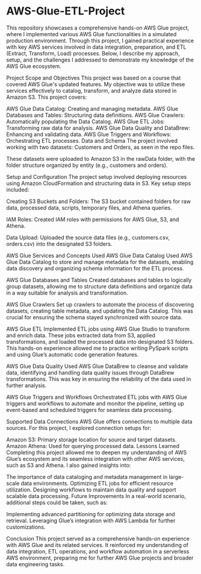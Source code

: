 # AWS-Glue-ETL-Project

This repository showcases a comprehensive hands-on AWS Glue project, where I implemented various AWS Glue functionalities in a simulated production environment. Through this project, I gained practical experience with key AWS services involved in data integration, preparation, and ETL (Extract, Transform, Load) processes. Below, I describe my approach, setup, and the challenges I addressed to demonstrate my knowledge of the AWS Glue ecosystem.

Project Scope and Objectives
This project was based on a course that covered AWS Glue's updated features. My objective was to utilize these services effectively to catalog, transform, and analyze data stored in Amazon S3. This project covers:

AWS Glue Data Catalog: Creating and managing metadata.
AWS Glue Databases and Tables: Structuring data definitions.
AWS Glue Crawlers: Automatically populating the Data Catalog.
AWS Glue ETL Jobs: Transforming raw data for analysis.
AWS Glue Data Quality and DataBrew: Enhancing and validating data.
AWS Glue Triggers and Workflows: Orchestrating ETL processes.
Data and Schema
The project involved working with two datasets: Customers and Orders, as seen in the repo files.

These datasets were uploaded to Amazon S3 in the rawData folder, with the folder structure organized by entity (e.g., customers and orders).

Setup and Configuration
The project setup involved deploying resources using Amazon CloudFormation and structuring data in S3. Key setup steps included:

Creating S3 Buckets and Folders: The S3 bucket contained folders for raw data, processed data, scripts, temporary files, and Athena queries.

IAM Roles: Created IAM roles with permissions for AWS Glue, S3, and Athena.

Data Upload: Uploaded the source data files (e.g., customers.csv, orders.csv) into the designated S3 folders.

AWS Glue Services and Concepts Used
AWS Glue Data Catalog
Used AWS Glue Data Catalog to store and manage metadata for the datasets, enabling data discovery and organizing schema information for the ETL process.

AWS Glue Databases and Tables
Created databases and tables to logically group datasets, allowing me to structure data definitions and organize data in a way suitable for analysis and transformation.

AWS Glue Crawlers
Set up crawlers to automate the process of discovering datasets, creating table metadata, and updating the Data Catalog. This was crucial for ensuring the schema stayed synchronized with source data.

AWS Glue ETL
Implemented ETL jobs using AWS Glue Studio to transform and enrich data. These jobs extracted data from S3, applied transformations, and loaded the processed data into designated S3 folders. This hands-on experience allowed me to practice writing PySpark scripts and using Glue’s automatic code generation features.

AWS Glue Data Quality
Used AWS Glue DataBrew to cleanse and validate data, identifying and handling data quality issues through DataBrew transformations. This was key in ensuring the reliability of the data used in further analysis.

AWS Glue Triggers and Workflows
Orchestrated ETL jobs with AWS Glue triggers and workflows to automate and monitor the pipeline, setting up event-based and scheduled triggers for seamless data processing.

Supported Data Connections
AWS Glue offers connections to multiple data sources. For this project, I explored connection setups for:

Amazon S3: Primary storage location for source and target datasets.
Amazon Athena: Used for querying processed data.
Lessons Learned
Completing this project allowed me to deepen my understanding of AWS Glue’s ecosystem and its seamless integration with other AWS services, such as S3 and Athena. I also gained insights into:

The importance of data cataloging and metadata management in large-scale data environments.
Optimizing ETL jobs for efficient resource utilization.
Designing workflows to maintain data quality and support scalable data processing.
Future Improvements
In a real-world scenario, additional steps could be taken, such as:

Implementing advanced partitioning for optimizing data storage and retrieval.
Leveraging Glue’s integration with AWS Lambda for further customizations.

Conclusion
This project served as a comprehensive hands-on experience with AWS Glue and its related services. It reinforced my understanding of data integration, ETL operations, and workflow automation in a serverless AWS environment, preparing me for further AWS Glue projects and broader data engineering tasks.
